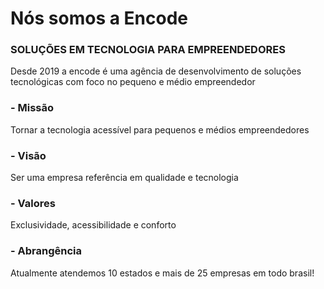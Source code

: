 # Nós somos a Encode
### SOLUÇÕES EM TECNOLOGIA PARA EMPREENDEDORES

Desde 2019 a encode é uma agência de desenvolvimento de soluções tecnológicas com foco no pequeno e médio empreendedor

### - Missão
Tornar a tecnologia acessível para pequenos e médios empreendedores

### - Visão
Ser uma empresa referência em qualidade e tecnologia

### - Valores
Exclusividade, acessibilidade e conforto

### - Abrangência
Atualmente atendemos 10 estados e mais de 25 empresas em todo brasil!
